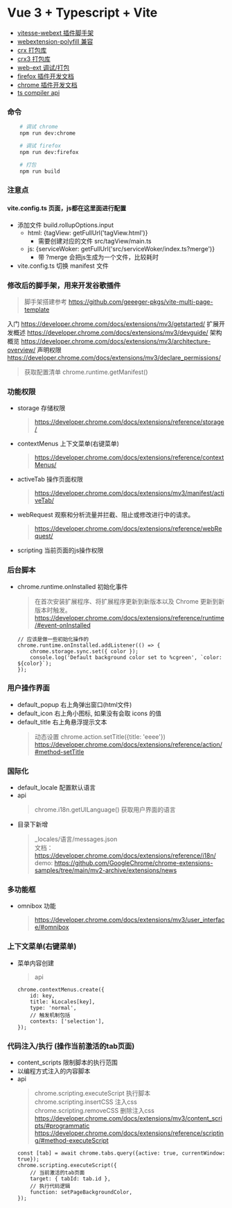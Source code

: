 # Vue 3 + Typescript + Vite

- [vitesse-webext 插件脚手架](https://github.com/zkp442910864/vitesse-webext/tree/main/src)
- [webextension-polyfill 兼容](https://github.com/mozilla/webextension-polyfill/)
- [crx 打包库](https://www.npmjs.com/package/crx)
- [crx3 打包库](https://www.npmjs.com/package/crx3)
- [web-ext 调试/打包](https://extensionworkshop.com/documentation/develop/web-ext-command-reference/#commands)
- [firefox 插件开发文档](https://extensionworkshop.com/documentation/develop/manifest-v3-migration-guide/s)
- [chrome 插件开发文档](https://developer.chrome.com/docs/extensions/mv3/intro/)
- [ts compiler api](https://github.com/microsoft/TypeScript/wiki/Using-the-Compiler-API)

### 命令
```bash
    # 调试 chrome
    npm run dev:chrome

    # 调试 firefox
    npm run dev:firefox

    # 打包
    npm run build
```

### 注意点
#### vite.config.ts 页面，js都在这里面进行配置
- 添加文件 build.rollupOptions.input
    - html: {tagView: getFullUrl('tagView.html')}
        - 需要创建对应的文件 src/tagView/main.ts
    - js: {serviceWoker: getFullUrl('src/serviceWoker/index.ts?merge')}
        - 带 ?merge 会把js生成为一个文件，比较耗时
- vite.config.ts 切换 manifest 文件

### 修改后的脚手架，用来开发谷歌插件
> 脚手架搭建参考 https://github.com/geeeger-pkgs/vite-multi-page-template

入门 https://developer.chrome.com/docs/extensions/mv3/getstarted/
扩展开发概述 https://developer.chrome.com/docs/extensions/mv3/devguide/
架构概览 https://developer.chrome.com/docs/extensions/mv3/architecture-overview/
声明权限 https://developer.chrome.com/docs/extensions/mv3/declare_permissions/

> 获取配置清单 chrome.runtime.getManifest() <br>


### 功能权限
* storage       存储权限
    > https://developer.chrome.com/docs/extensions/reference/storage/
* contextMenus  上下文菜单(右键菜单)
    > https://developer.chrome.com/docs/extensions/reference/contextMenus/
* activeTab     操作页面权限
    > https://developer.chrome.com/docs/extensions/mv3/manifest/activeTab/
* webRequest    观察和分析流量并拦截、阻止或修改进行中的请求。
    > https://developer.chrome.com/docs/extensions/reference/webRequest/
* scripting     当前页面的js操作权限


### 后台脚本
* chrome.runtime.onInstalled 初始化事件
    > 在首次安装扩展程序、将扩展程序更新到新版本以及 Chrome 更新到新版本时触发。 <br>
    https://developer.chrome.com/docs/extensions/reference/runtime/#event-onInstalled

    ```
    // 应该是做一些初始化操作的
    chrome.runtime.onInstalled.addListener(() => {
        chrome.storage.sync.set({ color });
        console.log('Default background color set to %cgreen', `color: ${color}`);
    });
    ```


### 用户操作界面
* default_popup 右上角弹出窗口(html文件)
* default_icon 右上角小图标, 如果没有会取 icons 的值
* default_title 右上角悬浮提示文本
    > 动态设置 chrome.action.setTitle({title: 'eeee'}) <br>
    https://developer.chrome.com/docs/extensions/reference/action/#method-setTitle


### 国际化
* default_locale 配置默认语言
* api
    > chrome.i18n.getUILanguage() 获取用户界面的语言
* 目录下新增
    > _locales/语言/messages.json <br>
    > 文档：https://developer.chrome.com/docs/extensions/reference/i18n/ <br>
    > demo: https://github.com/GoogleChrome/chrome-extensions-samples/tree/main/mv2-archive/extensions/news


### 多功能框
* omnibox 功能
    > https://developer.chrome.com/docs/extensions/mv3/user_interface/#omnibox


### 上下文菜单(右键菜单)
* 菜单内容创建
    > api
    ```
    chrome.contextMenus.create({
        id: key,
        title: kLocales[key],
        type: 'normal',
        // 触发机制包括
        contexts: ['selection'],
    });
    ```


### 代码注入/执行 (操作当前激活的tab页面)
* content_scripts 限制脚本的执行范围
* 以编程方式注入的内容脚本
* api
    > chrome.scripting.executeScript 执行脚本<br>
    > chrome.scripting.insertCSS 注入css<br>
    > chrome.scripting.removeCSS 删除注入css<br>
    > https://developer.chrome.com/docs/extensions/mv3/content_scripts/#programmatic <br>
    > https://developer.chrome.com/docs/extensions/reference/scripting/#method-executeScript <br>
    ```
    const [tab] = await chrome.tabs.query({active: true, currentWindow: true});
    chrome.scripting.executeScript({
        // 当前激活的tab页面
        target: { tabId: tab.id },
        // 执行代码逻辑
        function: setPageBackgroundColor,
    });
    ```
